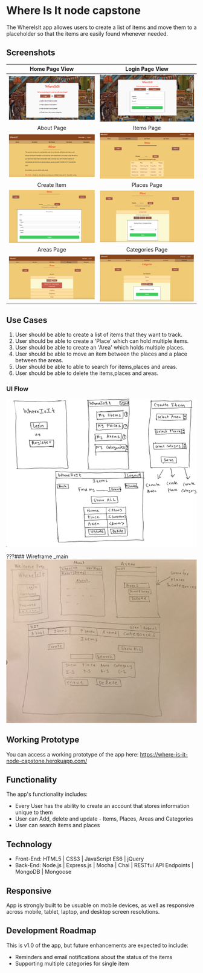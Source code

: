 # Where Is It node capstone

The WhereIsIt app allowes users to create a list of items and move them to a placeholder so that the items are easily found whenever needed.

## Screenshots

Home Page View | Login Page View
:-------------------------:|:-------------------------:
![Home Page View](https://github.com/nitishbagul/where-is-it-node-capstone/blob/master/github-images/home-page-view.png)  |  ![Login Page View](https://github.com/nitishbagul/where-is-it-node-capstone/blob/master/github-images/login-page-view.png)
About Page | Items Page
![About Page](https://github.com/nitishbagul/where-is-it-node-capstone/blob/master/github-images/about-page.png) | ![Items Page](https://github.com/nitishbagul/where-is-it-node-capstone/blob/master/github-images/items-page.png)
Create Item  | Places Page
![Create Item](https://github.com/nitishbagul/where-is-it-node-capstone/blob/master/github-images/create-item.png) | ![Places Page](https://github.com/nitishbagul/where-is-it-node-capstone/blob/master/github-images/places-page.png)
Areas Page | Categories Page
![Areas Page](https://github.com/nitishbagul/where-is-it-node-capstone/blob/master/github-images/areas-page.png) | ![Categories Page](https://github.com/nitishbagul/where-is-it-node-capstone/blob/master/github-images/categories-page.png)

## Use Cases
1. User should be able to create a list of items that they want to track.
2. User should be able to create a 'Place' which can hold multiple items.
3. User should be able to create an 'Area' which holds multiple places.
4. User should be able to move an item between the places and a place between the areas.
5. User should be able to able to search for items,places and areas.
6. User should be able to delete the items,places and areas.

### UI Flow
![UI Flow handwritten draft](https://github.com/nitishbagul/where-is-it-node-capstone/blob/master/github-images/User-flow-WhereIsIt_1.jpg)

???### Wireframe _main
![Wireframe _Main](https://github.com/nitishbagul/where-is-it-node-capstone/blob/master/github-images/wireframes.jpg)

## Working Prototype
You can access a working prototype of the app here: https://where-is-it-node-capstone.herokuapp.com/

## Functionality
The app's functionality includes:
* Every User has the ability to create an account that stores information unique to them
* User can Add, delete and update - Items, Places, Areas and Categories
* User can search items and places

## Technology
* Front-End: HTML5 | CSS3 | JavaScript ES6 | jQuery
* Back-End: Node.js | Express.js | Mocha | Chai | RESTful API Endpoints | MongoDB | Mongoose



## Responsive
App is strongly built to be usuable on mobile devices, as well as responsive across mobile, tablet, laptop, and desktop screen resolutions.

## Development Roadmap
This is v1.0 of the app, but future enhancements are expected to include:
* Reminders and email notifications about the status of the items
* Supporting multiple categories for single item
